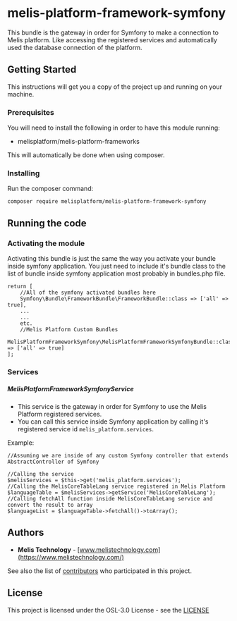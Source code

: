 # melis-platform-framework-symfony
This bundle is the gateway in order for Symfony to make a connection to Melis platform. Like accessing
the registered services and automatically used the database connection of the platform.

## Getting Started
This instructions will get you a copy of the project up and running on your machine.

### Prerequisites
You will need to install the following in order to have this module running:
* melisplatform/melis-platform-frameworks

This will automatically be done when using composer.

### Installing
Run the composer command:

```
composer require melisplatform/melis-platform-framework-symfony
```

## Running the code
### Activating the module
Activating this bundle is just the same the way you activate your bundle inside symfony application. You just need to include it's bundle class to the list of bundle
inside symfony application most probably in bundles.php file.

```
return [
    //All of the symfony activated bundles here
    Symfony\Bundle\FrameworkBundle\FrameworkBundle::class => ['all' => true],
    ...
    ...
    etc.
    //Melis Platform Custom Bundles
    MelisPlatformFrameworkSymfony\MelisPlatformFrameworkSymfonyBundle::class => ['all' => true]
];
```
### Services
##### MelisPlatformFrameworkSymfonyService
* This service is the gateway in order for Symfony to use the Melis Platform registered services.
* You can call this service inside Symfony application by calling it's registered
service id ``melis_platform.services``.

Example:
```
//Assuming we are inside of any custom Symfony controller that extends AbstractController of Symfony

//Calling the service
$melisServices = $this->get('melis_platform.services');
//Calling the MelisCoreTableLang service registered in Melis Platform
$languageTable = $melisServices->getService('MelisCoreTableLang');
//Calling fetchAll function inside MelisCoreTableLang service and convert the result to array
$languageList = $languageTable->fetchAll()->toArray();
```

## Authors

* **Melis Technology** - [www.melistechnology.com](https://www.melistechnology.com/)

See also the list of [contributors](https://github.com/melisplatform/melis-platform-framework-symfony/contributors) who participated in this project.


## License

This project is licensed under the OSL-3.0 License - see the [LICENSE](LICENSE)
